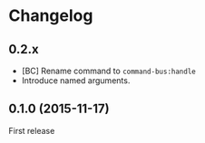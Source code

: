 # Changelog

## 0.2.x
- [BC] Rename command to `command-bus:handle`
- Introduce named arguments.

## 0.1.0 (2015-11-17)
First release
